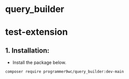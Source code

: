 # query_builder
# test-extension

## 1. Installation:

- Install the package below.
```
composer require programmer9wc/query_builder:dev-main
```

